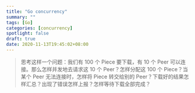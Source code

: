 ```yaml
---
title: "Go concurrency"
summary: ""
tags: [Go]
categories: [concurrency]
spotlight: false
draft: true
date: 2020-11-13T19:45:02+08:00
---
```


> 思考这样一个问题：我们有 100 个 Piece 要下载，有 10 个 Peer 可以连接。那么怎样并发地去请求这 10 个 Peer？怎样分配这 100 个 Piece？当某个 Peer 无法连接时，怎样将 Piece 转交给别的 Peer？下载好的结果怎样汇总？出现了错误怎样上报？怎样等待下载全部完成？

